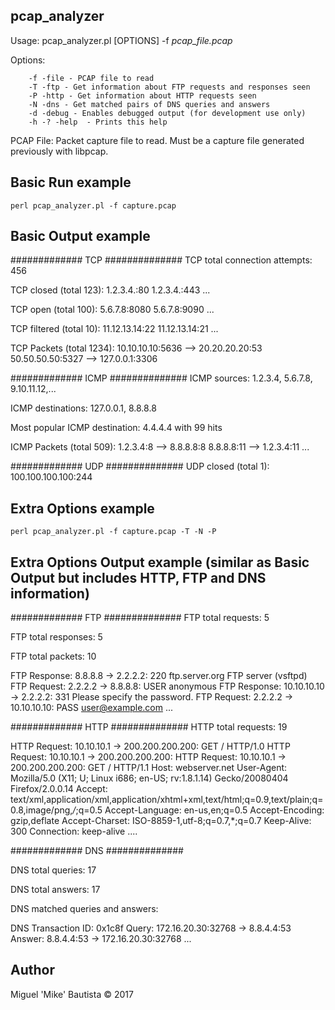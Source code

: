 pcap_analyzer
-------------

Usage: pcap_analyzer.pl [OPTIONS] -f *pcap_file.pcap*

Options:

        -f -file - PCAP file to read
        -T -ftp - Get information about FTP requests and responses seen
        -P -http - Get information about HTTP requests seen
        -N -dns - Get matched pairs of DNS queries and answers
        -d -debug - Enables debugged output (for development use only)
        -h -? -help  - Prints this help

PCAP File:
Packet capture file to read. Must be a capture file generated previously with libpcap.

Basic Run example
-----------
```perl pcap_analyzer.pl -f capture.pcap```

Basic Output example
--------------------

############# TCP ##############
TCP total connection attempts: 456

TCP closed (total 123):
1.2.3.4.:80
1.2.3.4.:443
...

TCP open (total 100):
5.6.7.8:8080
5.6.7.8:9090
...

TCP filtered (total 10):
11.12.13.14:22
11.12.13.14:21
...

TCP Packets (total 1234):
10.10.10.10:5636 --> 20.20.20.20:53
50.50.50.50:5327 --> 127.0.0.1:3306

############# ICMP ##############
ICMP sources: 1.2.3.4, 5.6.7.8, 9.10.11.12,...

ICMP destinations: 127.0.0.1, 8.8.8.8

Most popular ICMP destination: 4.4.4.4 with 99 hits

ICMP Packets (total 509):
1.2.3.4:8 --> 8.8.8.8:8
8.8.8.8:11 --> 1.2.3.4:11
...

############# UDP ##############
UDP closed (total 1):
100.100.100.100:244

Extra Options example
---------------------
```perl pcap_analyzer.pl -f capture.pcap -T -N -P```

Extra Options Output example (similar as Basic Output but includes HTTP, FTP and DNS information)
-------------------------------------------------------------------------------------------------

############# FTP ##############
FTP total requests: 5

FTP total responses: 5

FTP total packets: 10

FTP Response: 8.8.8.8 -> 2.2.2.2: 220 ftp.server.org FTP server (vsftpd)
FTP Request: 2.2.2.2 -> 8.8.8.8: USER anonymous
FTP Response: 10.10.10.10 -> 2.2.2.2: 331 Please specify the password.
FTP Request: 2.2.2.2 -> 10.10.10.10: PASS user@example.com
...

############# HTTP ##############
HTTP total requests: 19

HTTP Request: 10.10.10.1 -> 200.200.200.200: GET / HTTP/1.0
HTTP Request: 10.10.10.1 -> 200.200.200.200:
HTTP Request: 10.10.10.1 -> 200.200.200.200: GET / HTTP/1.1
Host: webserver.net
User-Agent: Mozilla/5.0 (X11; U; Linux i686; en-US; rv:1.8.1.14) Gecko/20080404 Firefox/2.0.0.14
Accept: text/xml,application/xml,application/xhtml+xml,text/html;q=0.9,text/plain;q=0.8,image/png,*/*;q=0.5
Accept-Language: en-us,en;q=0.5
Accept-Encoding: gzip,deflate
Accept-Charset: ISO-8859-1,utf-8;q=0.7,*;q=0.7
Keep-Alive: 300
Connection: keep-alive
....

############# DNS ##############

DNS total queries: 17

DNS total answers: 17

DNS matched queries and answers:

DNS Transaction ID: 0x1c8f
        Query: 172.16.20.30:32768 -> 8.8.4.4:53
        Answer: 8.8.4.4:53 -> 172.16.20.30:32768
...

Author
------

Miguel 'Mike' Bautista
© 2017
